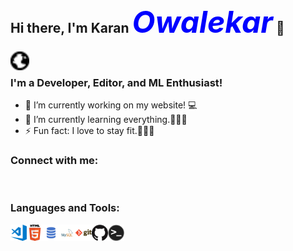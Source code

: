 ## Hi there, I'm Karan <font size=100 color=Blue>_**Owalekar**_</font> 👋

[<img align="left" alt="" width="30px" src="https://raw.githubusercontent.com/iconic/open-iconic/master/svg/globe.svg" />]("")

<br />

### I'm a Developer, Editor, and ML Enthusiast!
- 🔭 I’m currently working on my website! 💻
- 🌱 I’m currently learning everything.🤣🤣🤣
- ⚡ Fun fact: I love to stay fit.🏋🏻‍♂️

### Connect with me:

[<img align="left" alt="" width="22px" src="https://cdn.jsdelivr.net/npm/simple-icons@v3/icons/linkedin.svg"/>](https://www.linkedin.com/in/karan-owalekar/)
[<img align="left" alt="" width="22px" src="https://cdn.jsdelivr.net/npm/simple-icons@3.4.0/icons/hackerrank.svg" />](https://www.hackerrank.com/KaranOwalekar)
[<img align="left" alt="" width="22px" src="https://cdn.jsdelivr.net/npm/simple-icons@v3/icons/instagram.svg" />](https://www.instagram.com/_.k_a_r_a_n.__/)
[<img align="left" alt="" width="22px" src="https://cdn.jsdelivr.net/npm/simple-icons@v3/icons/twitter.svg" />](https://twitter.com/karan_owalekar)

<br />

### Languages and Tools:

[<img align="left" alt="" width="26px" src="https://raw.githubusercontent.com/github/explore/80688e429a7d4ef2fca1e82350fe8e3517d3494d/topics/visual-studio-code/visual-studio-code.png" />](https://code.visualstudio.com/)
[<img align="left" alt="" width="25px" src="https://upload.wikimedia.org/wikipedia/commons/thumb/c/c3/Python-logo-notext.svg/110px-Python-logo-notext.svg.png" />](https://www.python.org/)
[<img align="left" alt="" width="60px" src="https://plugins.jetbrains.com/files/9212/93574/icon/pluginIcon.png" />](https://flutter.dev/)
<img align="left" alt="" width="26px" src="https://raw.githubusercontent.com/github/explore/80688e429a7d4ef2fca1e82350fe8e3517d3494d/topics/html/html.png" />
<img align="left" alt="" width="26px" src="https://raw.githubusercontent.com/github/explore/80688e429a7d4ef2fca1e82350fe8e3517d3494d/topics/sql/sql.png" />
<img align="left" alt="" width="26px" src="https://raw.githubusercontent.com/github/explore/80688e429a7d4ef2fca1e82350fe8e3517d3494d/topics/mysql/mysql.png" />
<img align="left" alt="" width="26px" src="https://raw.githubusercontent.com/github/explore/80688e429a7d4ef2fca1e82350fe8e3517d3494d/topics/git/git.png" />
<img align="left" alt="" width="26px" src="https://raw.githubusercontent.com/github/explore/78df643247d429f6cc873026c0622819ad797942/topics/github/github.png" />
<img align="left" alt="" width="26px" src="https://raw.githubusercontent.com/github/explore/80688e429a7d4ef2fca1e82350fe8e3517d3494d/topics/terminal/terminal.png" />

<br />
<br />
